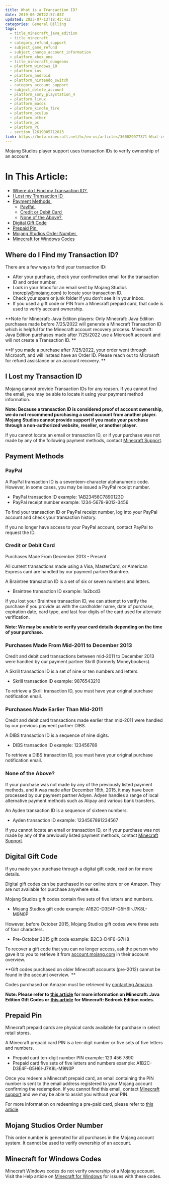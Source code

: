 ```yaml
---
title: What is a Transaction ID?
date: 2019-06-26T22:57:03Z
updated: 2023-07-13T18:43:41Z
categories: General Billing
tags:
  - title_minecraft_java_edition
  - title_minecraft
  - category_refund_support
  - subject_game_refund
  - subject_change_account_information
  - platform_xbox_one
  - title_minecraft_dungeons
  - platform_windows_10
  - platform_ios
  - platform_android
  - platform_nintendo_switch
  - category_account_support
  - subject_delete_account
  - platform_sony_playstation_4
  - platform_linux
  - platform_macos
  - platform_kindle_fire
  - platform_oculus
  - platform_other
  - platform_pc
  - platform_PC
  - section_12619005712013
link: https://help.minecraft.net/hc/en-us/articles/360029977371-What-is-a-Transaction-ID-
---
```


Mojang Studios player support uses transaction IDs to verify ownership of an account.

# In This Article: 

- [Where do I Find my Transaction ID? ](#where-do-i-find-my-transaction-id)
- [I Lost my Transaction ID ](#i-lost-my-transaction-id)
- [Payment Methods ](#payment-methods)
  - [PayPal ](#paypal)
  - [Credit or Debit Card ](#credit-or-debit-card)
  - [None of the Above? ](#none-of-the-above)
- [Digital Gift Code](#digital-gift-code)
- [Prepaid Pin ](#prepaid-pin)
- [Mojang Studios Order Number ](#mojang-studios-order-number)
- [Minecraft for Windows Codes ](#minecraft-for-windows-codes)

## Where do I Find my Transaction ID? 

There are a few ways to find your transaction ID: 

- After your purchase, check your confirmation email for the transaction ID and order number. 
- Look in your Inbox for an email sent by Mojang Studios (noreply@mojang.com) to locate your transaction ID. 
- Check your spam or junk folder if you don't see it in your Inbox. 
- If you used a gift code or PIN from a Minecraft prepaid card, that code is used to verify account ownership. 

**Note for Minecraft: Java Edition players: Only Minecraft: Java Edition purchases made before 7/25/2022 will generate a Minecraft Transaction ID which is helpful for the Minecraft account recovery process. Minecraft: Java Edition purchases made after 7/25/2022 use a Microsoft account and will not create a Transaction ID. **

**If you made a purchase after 7/25/2022, your order went through Microsoft, and will instead have an Order ID. Please reach out to Microsoft for refund assistance or an account recovery. **

## I Lost my Transaction ID 

Mojang cannot provide Transaction IDs for any reason. If you cannot find the email, you may be able to locate it using your payment method information.

**Note: Because a transaction ID is considered proof of account ownership, we do not recommend purchasing a used account from another player. Mojang Studios cannot provide support if you made your purchase through a non-authorized website, reseller, or another player.**

If you cannot locate an email or transaction ID, or if your purchase was not made by any of the following payment methods, contact [Minecraft Support](https://aka.ms/Minecraft-Support). 

## Payment Methods 

### PayPal 

A PayPal transaction ID is a seventeen-character alphanumeric code. However, in some cases, you may be issued a PayPal receipt number. 

- PayPal transaction ID example: 1AB23456C7890123D 
- PayPal receipt number example: 1234-5678-9012-3456 

To find your transaction ID or PayPal receipt number, log into your PayPal account and check your transaction history. 

If you no longer have access to your PayPal account, contact PayPal to request the ID. 

### Credit or Debit Card 

Purchases Made From December 2013 - Present 

All current transactions made using a Visa, MasterCard, or American Express card are handled by our payment partner Braintree. 

A Braintree transaction ID is a set of six or seven numbers and letters. 

- Braintree transaction ID example: 1a2bcd3 

If you lost your Braintree transaction ID, we can attempt to verify the purchase if you provide us with the cardholder name, date of purchase, expiration date, card type, and last four digits of the card used for alternate verification. 

**Note: We may be unable to verify your card details depending on the time of your purchase.** 

### Purchases Made From Mid-2011 to December 2013 

Credit and debit card transactions between mid-2011 to December 2013 were handled by our payment partner Skrill (formerly Moneybookers). 

A Skrill transaction ID is a set of nine or ten numbers and letters. 

- Skrill transaction ID example: 9876543210 

To retrieve a Skrill transaction ID, you must have your original purchase notification email. 

### Purchases Made Earlier Than Mid-2011 

Credit and debit card transactions made earlier than mid-2011 were handled by our previous payment partner DIBS. 

A DIBS transaction ID is a sequence of nine digits.  

- DIBS transaction ID example: 123456789  

To retrieve a DIBS transaction ID, you must have your original purchase notification email. 

### None of the Above? 

If your purchase was not made by any of the previously listed payment methods, and it was made after December 16th, 2015, it may have been processed by our payment partner Adyen. Adyen handles a range of local alternative payment methods such as Alipay and various bank transfers.   

An Ayden transaction ID is a sequence of sixteen numbers.  

- Ayden transaction ID example: 1234567891234567  

If you cannot locate an email or transaction ID, or if your purchase was not made by any of the previously listed payment methods, contact [Minecraft Support](https://aka.ms/Minecraft-Support). 

## Digital Gift Code 

If you made your purchase through a digital gift code, read on for more details. 

Digital gift codes can be purchased in our online store or on Amazon. They are not available for purchase anywhere else. 

Mojang Studios gift codes contain five sets of five letters and numbers. 

- Mojang Studios gift code example: A1B2C-D3E4F-G5H6I-J7K8L-M9N0P 

However, before October 2015, Mojang Studios gift codes were three sets of four characters. 

- Pre-October 2015 gift code example: B2C3-D4F6-G7H8 

To recover a gift code that you can no longer access, ask the person who gave it to you to retrieve it from [account.mojang.com](https://account.mojang.com/) in their account overview. 

**Gift codes purchased on older Minecraft accounts (pre-2012) cannot be found in the account overview.  ** 

Codes purchased on Amazon must be retrieved by [contacting Amazon](https://www.amazon.com/gp/help/customer/contact-us). 

**Note: Please refer to** [**this article**](https://help.minecraft.net/hc/en-us/articles/4409758085005-Minecraft-Java-Edition-Gift-Code-Issues-FAQ) **for more information on Minecraft: Java Edition Gift Codes or** [**this article**](https://help.minecraft.net/hc/en-us/articles/4409745793677-Minecraft-Bedrock-Gift-Code-Issues-FAQ-) **for Minecraft: Bedrock Edition codes.** 

## Prepaid Pin 

Minecraft prepaid cards are physical cards available for purchase in select retail stores.  

A Minecraft prepaid card PIN is a ten-digit number or five sets of five letters and numbers. 

- Prepaid card ten-digit number PIN example: 123 456 7890 
- Prepaid card five sets of five letters and numbers example: A1B2C-D3E4F-G5H6I-J7K8L-M9N0P 

Once you redeem a Minecraft prepaid card, an email containing the PIN number is sent to the email address registered to your Mojang account confirming the redemption. If you cannot find this email, contact [Minecraft support](https://aka.ms/Minecraft-Support) and we may be able to assist you without your PIN.  

For more information on redeeming a pre-paid card, please refer to [this article](https://help.minecraft.net/hc/en-us/articles/5846082805645). 

## Mojang Studios Order Number 

This order number is generated for all purchases in the Mojang account system. It cannot be used to verify ownership of an account. 

## Minecraft for Windows Codes 

Minecraft Windows codes do not verify ownership of a Mojang account. Visit the Help article on [Minecraft for Windows](https://help.minecraft.net/hc/en-us/articles/4408874603533-Minecraft-for-Windows-FAQ) for issues with these codes.
